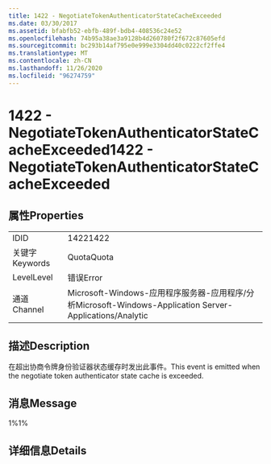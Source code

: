 ```yaml
---
title: 1422 - NegotiateTokenAuthenticatorStateCacheExceeded
ms.date: 03/30/2017
ms.assetid: bfabfb52-ebfb-489f-bdb4-408536c24e52
ms.openlocfilehash: 74b95a38ae3a9128b4d260780f2f672c87605efd
ms.sourcegitcommit: bc293b14af795e0e999e3304dd40c0222cf2ffe4
ms.translationtype: MT
ms.contentlocale: zh-CN
ms.lasthandoff: 11/26/2020
ms.locfileid: "96274759"
---
```

# <a name="1422---negotiatetokenauthenticatorstatecacheexceeded"></a><span data-ttu-id="bf3de-102">1422 - NegotiateTokenAuthenticatorStateCacheExceeded</span><span class="sxs-lookup"><span data-stu-id="bf3de-102">1422 - NegotiateTokenAuthenticatorStateCacheExceeded</span></span>

## <a name="properties"></a><span data-ttu-id="bf3de-103">属性</span><span class="sxs-lookup"><span data-stu-id="bf3de-103">Properties</span></span>  
  
|||  
|-|-|  
|<span data-ttu-id="bf3de-104">ID</span><span class="sxs-lookup"><span data-stu-id="bf3de-104">ID</span></span>|<span data-ttu-id="bf3de-105">1422</span><span class="sxs-lookup"><span data-stu-id="bf3de-105">1422</span></span>|  
|<span data-ttu-id="bf3de-106">关键字</span><span class="sxs-lookup"><span data-stu-id="bf3de-106">Keywords</span></span>|<span data-ttu-id="bf3de-107">Quota</span><span class="sxs-lookup"><span data-stu-id="bf3de-107">Quota</span></span>|  
|<span data-ttu-id="bf3de-108">Level</span><span class="sxs-lookup"><span data-stu-id="bf3de-108">Level</span></span>|<span data-ttu-id="bf3de-109">错误</span><span class="sxs-lookup"><span data-stu-id="bf3de-109">Error</span></span>|  
|<span data-ttu-id="bf3de-110">通道</span><span class="sxs-lookup"><span data-stu-id="bf3de-110">Channel</span></span>|<span data-ttu-id="bf3de-111">Microsoft-Windows-应用程序服务器-应用程序/分析</span><span class="sxs-lookup"><span data-stu-id="bf3de-111">Microsoft-Windows-Application Server-Applications/Analytic</span></span>|  
  
## <a name="description"></a><span data-ttu-id="bf3de-112">描述</span><span class="sxs-lookup"><span data-stu-id="bf3de-112">Description</span></span>  

 <span data-ttu-id="bf3de-113">在超出协商令牌身份验证器状态缓存时发出此事件。</span><span class="sxs-lookup"><span data-stu-id="bf3de-113">This event is emitted when the negotiate token authenticator state cache is exceeded.</span></span>  
  
## <a name="message"></a><span data-ttu-id="bf3de-114">消息</span><span class="sxs-lookup"><span data-stu-id="bf3de-114">Message</span></span>  

 <span data-ttu-id="bf3de-115">1%</span><span class="sxs-lookup"><span data-stu-id="bf3de-115">1%</span></span>  
  
## <a name="details"></a><span data-ttu-id="bf3de-116">详细信息</span><span class="sxs-lookup"><span data-stu-id="bf3de-116">Details</span></span>
